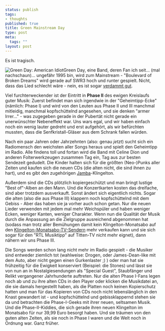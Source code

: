 ```yaml
--- 
status: publish
tags: 
- thoughts
published: true
title: Green Mainstream Day
type: post
meta: 
  tags: ""
layout: post
---
```

Es ist tragisch.

<img src="/wp-content/olduploads/einmalig/americanidiot.jpg" alt="Green Day: American Idiot" class="alignright border" />Green Day, eine Band, deren Fan ich seit... (mal nachschaun)... ungefähr 1995 bin, wird zum Mainstream - "Boulevard of Broken Dreams" wird gerade auf SWR3 hoch und runter gespielt. Nicht, dass das Lied schlecht wäre - nein, es ist sogar <a href="http://fredericiana.de/archives/2004/10/11/american-idiot/">verdammt gut</a>.

Viel furchterweckender ist der Eintritt in <strong>Phase II</strong> des ewigen Kreislaufs guter Musik: Zuerst befindet man sich irgendwie in der "Geheimtipp-Ecke" (nämlich: Phase I) und wird von den Leuten aus Phase II und III manchmal mitleidig, manchmal kopfschüttelnd angesehen, und sie denken "armer Irrer..." - was zugegeben gerade in der Pubertät nicht gerade ein unerwünschter Nebeneffekt war. Uns wars egal, und wir haben einfach noch ein wenig lauter gedreht und erst aufgehört, als wir befürchten mussten, dass die Senfkristall-Gläser aus dem Schrank fallen würden.

Nach ein paar Jahren oder Jahrzehnten (also: genau <em>jetzt</em>) sucht sich ein Radiomensch den weichsten aller Songs heraus und spielt den Geheimtipp im Radio. Alle findens toll und fortan wird die Band mit Celine Dion und anderen Folterwerkzeugen zusammen Tag ein, Tag aus zur besten Sendezeit gedudelt. Die Kinder halten sich für die größten (Neo-)Punks aller Zeiten und kaufen sich die neuen CDs (die alten nicht, die sind ihnen zu hart), und es gibt den zugehörigen <a href="http://spreeblick.de/wp/index.php?p=324">Jamba</a>-Klingelton.

<!--more-->
<!--adsense-->
Außerdem sind die CDs plötzlich kopiergeschützt und man bringt lustige "Best of"-Alben an den Mann. Und die Konzertkarten kosten das dreifache, sind aber trotzdem ausverkauft. Sonst ändert sich eigentlich nichts. Sogar die alten (also die aus Phase III) klappern noch kopfschüttelnd mit dem Gebiss - Aber das haben sie ja vorher auch schon getan. Nur die neuen Lieder verwenden mit jedem mal mehr Weichspüler und haben weniger Ecken, weniger Kanten, weniger Charakter.
Wenn nun die Qualität der Musik durch die Anpassung an die Zielgruppe ausreichend abgenommen hat (sodass man trotz aller Bemühungen damit kein Klingelton-Monatsabo auf den <a href="http://fredericiana.de/archives/2004/08/21/viva-la-revolucion/">Klingelton-Monatsabo-TV-Sendern</a> mehr verkaufen kann und sie sich sogar für den "RTL Musiktipp" auf Titten-TV nicht mehr eignet), dann nähern wir uns Phase III.

Die Songs werden schon lang nicht mehr im Radio gespielt - die Musiker sind entweder ziemlich tot (wahlweise: Drogen, oder James-Dean-like mit dem Auto, aber nicht gegen einen Gurkenlaster ;) ) oder man hat sie frühzeitig für die Ewigkeit konserviert (Beispiel: die Stones) und lässt sie von nun an in Nostalgiesendungen als "Special Guest", Staubfänger und Relikt vergangener Jahrhunderte auftreten. Nur die alten Phase I-Fans legen noch ab und zu ihre alten CDs in den Player oder klicken die Musikdatei an, die sie damals hergestellt haben, als die Platten noch keinen Kopierschutz hatten und man für das Kopieren von CDs noch nicht lebenslänglich in den Knast gewandert ist - und kopfschüttelnd und gebissklappernd stehen sie da und betrachten die Phase-I-Geeks mit ihrer neuen, seltsamen Musik. Und die Phase-II-Kiddies, die sich gerade ihren neuen Klingelton im Monatsabo für nur 39,99 Euro besorgt haben. Und sie träumen von den guten alten Zeiten, als sie noch in Phase I waren und die Welt noch in Ordnung war. Ganz früher.
